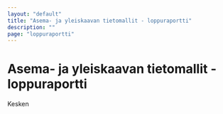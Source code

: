 ```yaml
---
layout: "default"
title: "Asema- ja yleiskaavan tietomallit - loppuraportti"
description: ""
page: "loppuraportti"
---
```

# Asema- ja yleiskaavan tietomallit - loppuraportti

Kesken